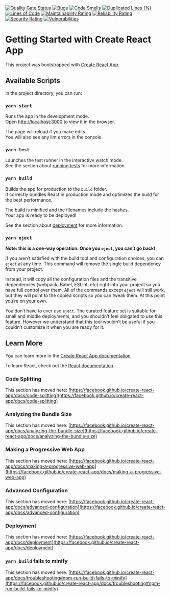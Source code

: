 [![Quality Gate Status](https://sonarcloud.io/api/project_badges/measure?project=pajelonek_clip-watcher-ui&metric=alert_status)](https://sonarcloud.io/dashboard?id=pajelonek_clip-watcher-ui)
[![Bugs](https://sonarcloud.io/api/project_badges/measure?project=pajelonek_clip-watcher-ui&metric=bugs)](https://sonarcloud.io/dashboard?id=pajelonek_clip-watcher-ui)
[![Code Smells](https://sonarcloud.io/api/project_badges/measure?project=pajelonek_clip-watcher-ui&metric=code_smells)](https://sonarcloud.io/dashboard?id=pajelonek_clip-watcher-ui)
[![Duplicated Lines (%)](https://sonarcloud.io/api/project_badges/measure?project=pajelonek_clip-watcher-ui&metric=duplicated_lines_density)](https://sonarcloud.io/dashboard?id=pajelonek_clip-watcher-ui)
[![Lines of Code](https://sonarcloud.io/api/project_badges/measure?project=pajelonek_clip-watcher-ui&metric=ncloc)](https://sonarcloud.io/dashboard?id=pajelonek_clip-watcher-ui)
[![Maintainability Rating](https://sonarcloud.io/api/project_badges/measure?project=pajelonek_clip-watcher-ui&metric=sqale_rating)](https://sonarcloud.io/dashboard?id=pajelonek_clip-watcher-ui)
[![Reliability Rating](https://sonarcloud.io/api/project_badges/measure?project=pajelonek_clip-watcher-ui&metric=reliability_rating)](https://sonarcloud.io/dashboard?id=pajelonek_clip-watcher-ui)
[![Security Rating](https://sonarcloud.io/api/project_badges/measure?project=pajelonek_clip-watcher-ui&metric=security_rating)](https://sonarcloud.io/dashboard?id=pajelonek_clip-watcher-ui)
[![Vulnerabilities](https://sonarcloud.io/api/project_badges/measure?project=pajelonek_clip-watcher-ui&metric=vulnerabilities)](https://sonarcloud.io/dashboard?id=pajelonek_clip-watcher-ui)
# Getting Started with Create React App

This project was bootstrapped with [Create React App](https://github.com/facebook/create-react-app).

## Available Scripts

In the project directory, you can run:

### `yarn start`

Runs the app in the development mode.\
Open [http://localhost:3000](http://localhost:3000) to view it in the browser.

The page will reload if you make edits.\
You will also see any lint errors in the console.

### `yarn test`

Launches the test runner in the interactive watch mode.\
See the section about [running tests](https://facebook.github.io/create-react-app/docs/running-tests) for more information.

### `yarn build`

Builds the app for production to the `build` folder.\
It correctly bundles React in production mode and optimizes the build for the best performance.

The build is minified and the filenames include the hashes.\
Your app is ready to be deployed!

See the section about [deployment](https://facebook.github.io/create-react-app/docs/deployment) for more information.

### `yarn eject`

**Note: this is a one-way operation. Once you `eject`, you can’t go back!**

If you aren’t satisfied with the build tool and configuration choices, you can `eject` at any time. This command will remove the single build dependency from your project.

Instead, it will copy all the configuration files and the transitive dependencies (webpack, Babel, ESLint, etc) right into your project so you have full control over them. All of the commands except `eject` will still work, but they will point to the copied scripts so you can tweak them. At this point you’re on your own.

You don’t have to ever use `eject`. The curated feature set is suitable for small and middle deployments, and you shouldn’t feel obligated to use this feature. However we understand that this tool wouldn’t be useful if you couldn’t customize it when you are ready for it.

## Learn More

You can learn more in the [Create React App documentation](https://facebook.github.io/create-react-app/docs/getting-started).

To learn React, check out the [React documentation](https://reactjs.org/).

### Code Splitting

This section has moved here: [https://facebook.github.io/create-react-app/docs/code-splitting](https://facebook.github.io/create-react-app/docs/code-splitting)

### Analyzing the Bundle Size

This section has moved here: [https://facebook.github.io/create-react-app/docs/analyzing-the-bundle-size](https://facebook.github.io/create-react-app/docs/analyzing-the-bundle-size)

### Making a Progressive Web App

This section has moved here: [https://facebook.github.io/create-react-app/docs/making-a-progressive-web-app](https://facebook.github.io/create-react-app/docs/making-a-progressive-web-app)

### Advanced Configuration

This section has moved here: [https://facebook.github.io/create-react-app/docs/advanced-configuration](https://facebook.github.io/create-react-app/docs/advanced-configuration)

### Deployment

This section has moved here: [https://facebook.github.io/create-react-app/docs/deployment](https://facebook.github.io/create-react-app/docs/deployment)

### `yarn build` fails to minify

This section has moved here: [https://facebook.github.io/create-react-app/docs/troubleshooting#npm-run-build-fails-to-minify](https://facebook.github.io/create-react-app/docs/troubleshooting#npm-run-build-fails-to-minify)
